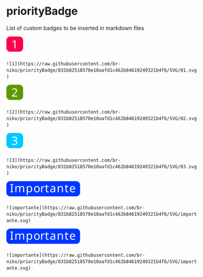 # priorityBadge
List of custom badges to be inserted in markdown files

![1](https://raw.githubusercontent.com/br-niko/priorityBadge/831b82518570e10aafd1c462b84619249321b4f6/SVG/01.svg)

`![1](https://raw.githubusercontent.com/br-niko/priorityBadge/831b82518570e10aafd1c462b84619249321b4f6/SVG/01.svg)`


![2](https://raw.githubusercontent.com/br-niko/priorityBadge/831b82518570e10aafd1c462b84619249321b4f6/SVG/02.svg)

`![2](https://raw.githubusercontent.com/br-niko/priorityBadge/831b82518570e10aafd1c462b84619249321b4f6/SVG/02.svg)`



![3](https://raw.githubusercontent.com/br-niko/priorityBadge/831b82518570e10aafd1c462b84619249321b4f6/SVG/03.svg)

`![3](https://raw.githubusercontent.com/br-niko/priorityBadge/831b82518570e10aafd1c462b84619249321b4f6/SVG/03.svg)`


![importante](https://raw.githubusercontent.com/br-niko/priorityBadge/831b82518570e10aafd1c462b84619249321b4f6/SVG/importante.svg)

`![importante](https://raw.githubusercontent.com/br-niko/priorityBadge/831b82518570e10aafd1c462b84619249321b4f6/SVG/importante.svg)`

![whatsapp](https://raw.githubusercontent.com/br-niko/priorityBadge/831b82518570e10aafd1c462b84619249321b4f6/SVG/importante.svg)

`![importante](https://raw.githubusercontent.com/br-niko/priorityBadge/831b82518570e10aafd1c462b84619249321b4f6/SVG/importante.svg)`
